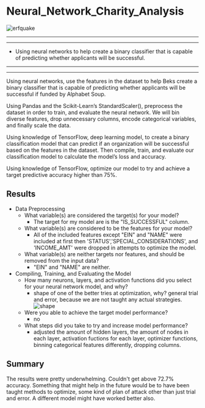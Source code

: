 # Neural_Network_Charity_Analysis

![erfquake](https://miro.medium.com/max/1318/1*7tMIfJjBsJYQFJf4otPKwQ.png)
*****
*****

* Using neural networks to help create a binary classifier that is capable of predicting whether applicants will be successful.
  
*****
*****

Using neural networks, use the features in the dataset to help Beks create a binary classifier that is capable of predicting whether applicants will be successful if funded by Alphabet Soup.

Using Pandas and the Scikit-Learn’s StandardScaler(), preprocess the dataset in order to train, and evaluate the neural network. We will bin diverse features, drop unnecessary columns, encode categorical variables, and finally scale the data.

Using knowledge of TensorFlow, deep learning model, to create a binary classification model that can predict if an  organization will be successful based on the features in the dataset. Then compile, train, and evaluate our classification model to calculate the model’s loss and accuracy.

Using knowledge of TensorFlow, optimize our model to try and achieve a target predictive accuracy higher than 75%.

## Results

* Data Preprocessing
  * What variable(s) are considered the target(s) for your model?
    - The target for my model are is the "IS_SUCCESSFUL" column. 
  * What variable(s) are considered to be the features for your model?
     - All of the included features except "EIN" and "NAME" were included at first then 'STATUS','SPECIAL_CONSIDERATIONS', and 'INCOME_AMT' were dropped in attempts to optimize the model.
  * What variable(s) are neither targets nor features, and should be removed from the input data?
    - "EIN" and "NAME" are neither.
* Compiling, Training, and Evaluating the Model
  * How many neurons, layers, and activation functions did you select for your neural network model, and why?
    - shape of one of the better tries at optimization, why? general trial and error, because we are not taught any actual strategies. 
     ![shape](C:\Users\chrer\OneDrive\Pictures\Screenshots\Untitled.png)
  * Were you able to achieve the target model performance?
    -  no
  * What steps did you take to try and increase model performance?
    - adjusted the amount of hidden layers, the amount of nodes in each layer, activation fuctions for each layer, optimizer functions, binning categorical features differently, dropping columns.

## Summary

The results were pretty underwhelming. Couldn't get above 72.7% accuracy. Something that might help in the future would be to have been taught methods to optimize, some kind of plan of attack other than just trial and error. A different model might have worked better also.